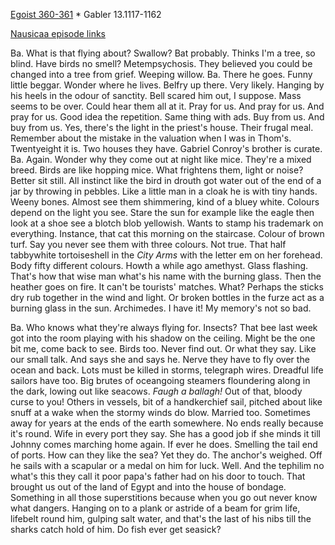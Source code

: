[Egoist 360-361](https://archive.org/stream/ulysses00joyc_1?ref=ol#page/360/mode/2up) * Gabler 13.1117-1162

[Nausicaa episode links](https://github.com/upup1904/ulysses_splits/blob/master/nausicaa/episode_links_nausicaa.md)


Ba. What is that flying about? Swallow? Bat probably. Thinks I'm a tree,
so blind. Have birds no smell? Metempsychosis. They believed you could
be changed into a tree from grief. Weeping willow. Ba. There he goes.
Funny little beggar. Wonder where he lives. Belfry up there. Very
likely. Hanging by his heels in the odour of sanctity. Bell scared him
out, I suppose. Mass seems to be over. Could hear them all at it. Pray
for us. And pray for us. And pray for us. Good idea the repetition. Same
thing with ads. Buy from us. And buy from us. Yes, there's the light in
the priest's house. Their frugal meal. Remember about the mistake in the
valuation when I was in Thom's. Twentyeight it is. Two houses they have.
Gabriel Conroy's brother is curate. Ba. Again. Wonder why they come out
at night like mice. They're a mixed breed. Birds are like hopping mice.
What frightens them, light or noise? Better sit still. All instinct like
the bird in drouth got water out of the end of a jar by throwing in
pebbles. Like a little man in a cloak he is with tiny hands. Weeny
bones. Almost see them shimmering, kind of a bluey white. Colours depend
on the light you see. Stare the sun for example like the eagle then look
at a shoe see a blotch blob yellowish. Wants to stamp his trademark on
everything. Instance, that cat this morning on the staircase. Colour of
brown turf. Say you never see them with three colours. Not true. That
half tabbywhite tortoiseshell in the *City Arms* with the letter em on
her forehead. Body fifty different colours. Howth a while ago amethyst.
Glass flashing. That's how that wise man what's his name with the
burning glass. Then the heather goes on fire. It can't be tourists'
matches. What? Perhaps the sticks dry rub together in the wind and
light. Or broken bottles in the furze act as a burning glass in the sun.
Archimedes. I have it! My memory's not so bad.

Ba. Who knows what they're always flying for. Insects? That bee last
week got into the room playing with his shadow on the ceiling. Might be
the one bit me, come back to see. Birds too. Never find out. Or what
they say. Like our small talk. And says she and says he. Nerve they have
to fly over the ocean and back. Lots must be killed in storms, telegraph
wires. Dreadful life sailors have too. Big brutes of oceangoing steamers
floundering along in the dark, lowing out like seacows. *Faugh a
ballagh!* Out of that, bloody curse to you! Others in vessels, bit of a
handkerchief sail, pitched about like snuff at a wake when the stormy
winds do blow. Married too. Sometimes away for years at the ends of the
earth somewhere. No ends really because it's round. Wife in every port
they say. She has a good job if she minds it till Johnny comes marching
home again. If ever he does. Smelling the tail end of ports. How can
they like the sea? Yet they do. The anchor's weighed. Off he sails with
a scapular or a medal on him for luck. Well. And the tephilim no what's
this they call it poor papa's father had on his door to touch. That
brought us out of the land of Egypt and into the house of bondage.
Something in all those superstitions because when you go out never know
what dangers. Hanging on to a plank or astride of a beam for grim life,
lifebelt round him, gulping salt water, and that's the last of his nibs
till the sharks catch hold of him. Do fish ever get seasick?
